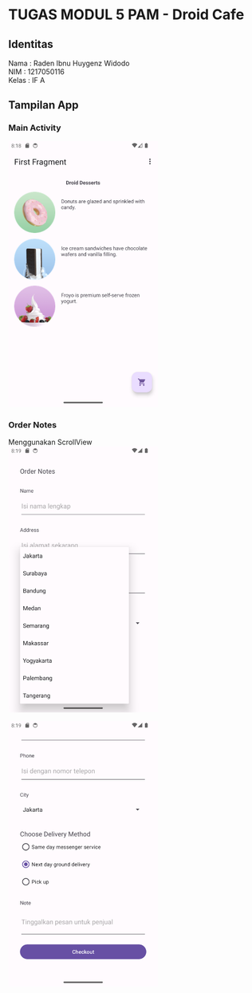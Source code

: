 # TUGAS MODUL 5 PAM - Droid Cafe

## Identitas
Nama : Raden Ibnu Huygenz Widodo\
NIM : 1217050116\
Kelas : IF A

## Tampilan App
### Main Activity
<img src="./app/image/ss_main_activity.png" alt="ss main activity" width="300" height="auto">

### Order Notes
Menggunakan ScrollView\
<img src="./app/image/ss_order_activity_1.png" alt="ss order activity 1" width="300" height="auto">

<img src="./app/image/ss_order_activity_2.png" alt="ss order activity 1" width="300" height="auto">
